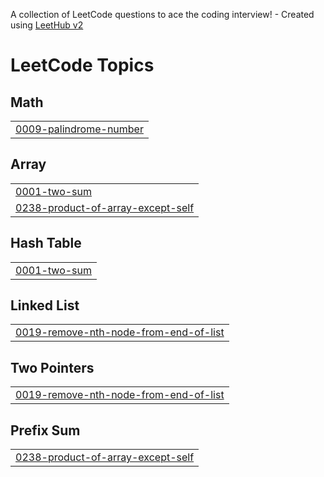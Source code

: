 A collection of LeetCode questions to ace the coding interview! - Created using [LeetHub v2](https://github.com/arunbhardwaj/LeetHub-2.0)
<!---LeetCode Topics Start-->
# LeetCode Topics
## Math
|  |
| ------- |
| [0009-palindrome-number](https://github.com/haroharsh/Leetcode-Solutions/tree/master/0009-palindrome-number) |
## Array
|  |
| ------- |
| [0001-two-sum](https://github.com/haroharsh/Leetcode-Solutions/tree/master/0001-two-sum) |
| [0238-product-of-array-except-self](https://github.com/haroharsh/Leetcode-Solutions/tree/master/0238-product-of-array-except-self) |
## Hash Table
|  |
| ------- |
| [0001-two-sum](https://github.com/haroharsh/Leetcode-Solutions/tree/master/0001-two-sum) |
## Linked List
|  |
| ------- |
| [0019-remove-nth-node-from-end-of-list](https://github.com/haroharsh/Leetcode-Solutions/tree/master/0019-remove-nth-node-from-end-of-list) |
## Two Pointers
|  |
| ------- |
| [0019-remove-nth-node-from-end-of-list](https://github.com/haroharsh/Leetcode-Solutions/tree/master/0019-remove-nth-node-from-end-of-list) |
## Prefix Sum
|  |
| ------- |
| [0238-product-of-array-except-self](https://github.com/haroharsh/Leetcode-Solutions/tree/master/0238-product-of-array-except-self) |
<!---LeetCode Topics End-->